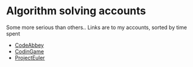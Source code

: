 # Algorithm solving accounts

Some more serious than others.. Links are to my accounts, sorted by time spent

- [CodeAbbey](http://www.codeabbey.com/index/user_profile/erikkvanli)
- [CodinGame](https://www.codingame.com/profile/433c83b2f60d89f64e138f0fce10b30f8598731)
- [ProjectEuler](https://projecteuler.net/profile/Illedan.png)

